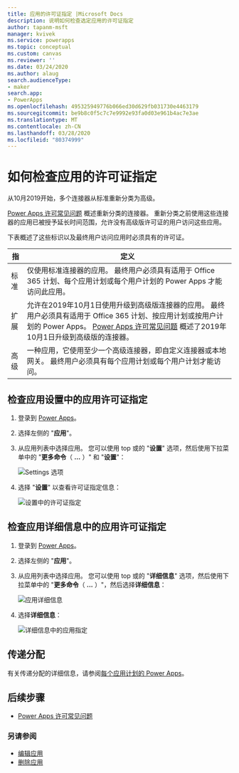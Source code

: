 ```yaml
---
title: 应用的许可证指定 |Microsoft Docs
description: 说明如何检查选定应用的许可证指定
author: tapanm-msft
manager: kvivek
ms.service: powerapps
ms.topic: conceptual
ms.custom: canvas
ms.reviewer: ''
ms.date: 03/24/2020
ms.author: alaug
search.audienceType:
- maker
search.app:
- PowerApps
ms.openlocfilehash: 495325949776b066ed30d629fb031730e4463179
ms.sourcegitcommit: be9b8c0f5c7c7e9992e93fa0d03e961b4ac7e3ae
ms.translationtype: MT
ms.contentlocale: zh-CN
ms.lasthandoff: 03/28/2020
ms.locfileid: "80374999"
---
```

# <a name="how-to-check-license-designation-for-an-app"></a>如何检查应用的许可证指定

从10月2019开始，多个连接器从标准重新分类为高级。

[Power Apps 许可常见问题](https://docs.microsoft.com/power-platform/admin/powerapps-flow-licensing-faq#office-365) 概述重新分类的连接器。 重新分类之前使用这些连接器的应用已被授予延长时间范围，允许没有高级版许可证的用户访问这些应用。

下表概述了这些标识以及最终用户访问应用时必须具有的许可证。

| **指** | **定义**
|-|-|
| 标准 | 仅使用标准连接器的应用。 最终用户必须具有适用于 Office 365 计划、每个应用计划或每个用户计划的 Power Apps 才能访问此应用。
| 扩展 | 允许在2019年10月1日使用升级到高级版连接器的应用。 最终用户必须具有适用于 Office 365 计划、按应用计划或按用户计划的 Power Apps。 [Power Apps 许可常见问题](https://docs.microsoft.com/power-platform/admin/powerapps-flow-licensing-faq#office-365) 概述了2019年10月1日升级到高级版的连接器。
| 高级 | 一种应用，它使用至少一个高级连接器，即自定义连接器或本地网关。 最终用户必须具有每个应用计划或每个用户计划才能访问。

## <a name="check-app-license-designation-from-app-settings"></a>检查应用设置中的应用许可证指定

1. 登录到 [Power Apps](https://make.powerapps.com)。

1. 选择左侧的 "**应用**"。

1. 从应用列表中选择应用。 您可以使用 top 或的 "**设置**" 选项，然后使用下拉菜单中的 "**更多命令**（ **...** ）" 和 "**设置**"：

    ![Settings 选项](media/license-designation/app-settings.png)

1. 选择 "**设置**" 以查看许可证指定信息：

    ![设置中的许可证指定](media/license-designation/settings-license-designation.png)

## <a name="check-app-license-designation-from-app-details"></a>检查应用详细信息中的应用许可证指定

1. 登录到 [Power Apps](https://make.powerapps.com)。

1. 选择左侧的 "**应用**"。

1. 从应用列表中选择应用。 您可以使用 top 或的 "**详细信息**" 选项，然后使用下拉菜单中的 "**更多命令**（ **...** ）"，然后选择**详细信息**：

    ![应用详细信息](media/license-designation/app-details.png)

1. 选择**详细信息**：

    ![详细信息中的应用指定](media/license-designation/app-details-page.png)

## <a name="pass-assignment"></a>传递分配

有关传递分配的详细信息，请参阅[每个应用计划的 Power Apps](https://docs.microsoft.com/power-platform/admin/about-powerapps-perapp#step-three-set-up-apps-to-use-per-app-plans)。

## <a name="next-steps"></a>后续步骤

- [Power Apps 许可常见问题](https://docs.microsoft.com/power-platform/admin/powerapps-flow-licensing-faq)

### <a name="see-also"></a>另请参阅

- [编辑应用](edit-app.md)
- [删除应用](delete-app.md)
